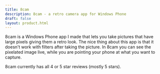 ```yaml
---
title: 8cam
description: 8cam - a retro camera app for Windows Phone
draft: false
layout: product.html
---
```


8cam is a Windows Phone app I made that lets you take pictures that have large pixels
giving them a retro look. The nice thing about this app is that it doesn't work with
filters after taking the picture. In 8cam you can see the pixelated image live, while
you are pointing your phone at what you want to capture.

8cam currently has all 4 or 5 star reviews (mostly 5 stars).
